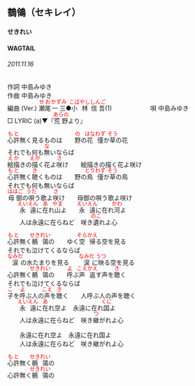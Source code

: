 <style type="text/css">
	ruby{
	    ruby-position: over;
	}
	ruby > rt{font-size: 12px;color:red;}
	p{font:16px;font-size: '楷体'}
</style>
## 鶺鴒（セキレイ）
#### せきれい
#### WAGTAIL
###### 2011.11.16


作詞     中島みゆき　　　　　   
作曲      中島みゆき  　　　   
編曲 (Ver.) <ruby><rb>瀬尾</rb><rp>(</rp><rt>せお</rt><rp>)</rp></ruby><ruby><rb>一三</rb><rp>(</rp><rt>かずみ</rt><rp>)</rp></ruby>●<ruby><rb>小林</rb><rp>(</rp><rt>こばやし</rt><rp>)</rp></ruby><ruby><rb>信吾</rb><rp>(</rp><rt>しんご</rt><rp>)</rp></ruby>(1)　　　　　　
唄  中島みゆき        
□ LYRIC (a)▼『<ruby><rb>荒野</rb><rp>(</rp><rt>あらの</rt><rp>)</rp></ruby>より』   
   
<ruby><rb>心許</rb><rp>(</rp><rt>もと</rt><rp>)</rp></ruby>無く見るものは　　<ruby><rb>野</rb><rp>(</rp><rt>の</rt><rp>)</rp></ruby>の<ruby><rb>花僅</rb><rp>(</rp><rt>はなわず</rt><rp>)</rp></ruby>か<ruby><rb>草</rb><rp>(</rp><rt>そう</rt><rp>)</rp></ruby>の花   
それでも何も<ruby><rb>無</rb><rp>(</rp><rt>な</rt><rp>)</rp></ruby>いならば   
<ruby><rb>絵描</rb><rp>(</rp><rt>えか</rt><rp>)</rp></ruby>きの<ruby><rb>描</rb><rp>(</rp><rt>えが</rt><rp>)</rp></ruby>く花よ<ruby><rb>咲</rb><rp>(</rp><rt>さ</rt><rp>)</rp></ruby>け　　絵描きの描く花よ咲け   
<ruby><rb>心許</rb><rp>(</rp><rt>もと</rt><rp>)</rp></ruby>無く<ruby><rb>聴</rb><rp>(</rp><rt>き</rt><rp>)</rp></ruby>くものは　　野の<ruby><rb>鳥</rb><rp>(</rp><rt>とり</rt><rp>)</rp></ruby><ruby><rb>僅</rb><rp>(</rp><rt>わず</rt><rp>)</rp></ruby>か<ruby><rb>草</rb><rp>(</rp><rt>そう</rt><rp>)</rp></ruby>の鳥   
それでも何も無いならば   
<ruby><rb>母御</rb><rp>(</rp><rt>ははご</rt><rp>)</rp></ruby>の<ruby><rb>唄</rb><rp>(</rp><rt>うた</rt><rp>)</rp></ruby>う歌よ<ruby><rb>咲</rb><rp>(</rp><rt>さ</rt><rp>)</rp></ruby>け　　母御の唄う歌よ咲け   
　　<ruby><rb>永遠</rb><rp>(</rp><rt>えいえん</rt><rp>)</rp></ruby>に<ruby><rb>在</rb><rp>(</rp><rt>あ</rt><rp>)</rp></ruby>れ<ruby><rb>山</rb><rp>(</rp><rt>やま</rt><rp>)</rp></ruby>よ　　<ruby><rb>永遠</rb><rp>(</rp><rt>えいえん</rt><rp>)</rp></ruby>に在れ<ruby><rb>河</rb><rp>(</rp><rt>かわ</rt><rp>)</rp></ruby>よ   
　　人は永遠に在らねど　咲き<ruby><rb>遺</rb><rp>(</rp><rt>のこ</rt><rp>)</rp></ruby>れよ心   
   
<ruby><rb>心許</rb><rp>(</rp><rt>もと</rt><rp>)</rp></ruby>無く<ruby><rb>鶺鴒</rb><rp>(</rp><rt>せきれい</rt><rp>)</rp></ruby>の　　ゆく<ruby><rb>空</rb><rp>(</rp><rt>そら</rt><rp>)</rp></ruby><ruby><rb>帰</rb><rp>(</rp><rt>かえ</rt><rp>)</rp></ruby>る空を見る   
それでも泣けてくるならば   
<ruby><rb>涙</rb><rp>(</rp><rt>なみだ</rt><rp>)</rp></ruby>の水たまりを見る　　<ruby><rb>涙</rb><rp>(</rp><rt>なみだ</rt><rp>)</rp></ruby>に<ruby><rb>映</rb><rp>(</rp><rt>うつ</rt><rp>)</rp></ruby>る空を見る   
心許無く<ruby><rb>鶺鴒</rb><rp>(</rp><rt>せきれい</rt><rp>)</rp></ruby>の　　<ruby><rb>呼</rb><rp>(</rp><rt>よ</rt><rp>)</rp></ruby>ぶ<ruby><rb>声</rb><rp>(</rp><rt>こえ</rt><rp>)</rp></ruby><ruby><rb>返</rb><rp>(</rp><rt>かえ</rt><rp>)</rp></ruby>す声を<ruby><rb>聴</rb><rp>(</rp><rt>き</rt><rp>)</rp></ruby>く   
それでも泣けてくるならば   
<ruby><rb>子</rb><rp>(</rp><rt>こ</rt><rp>)</rp></ruby>を<ruby><rb>呼</rb><rp>(</rp><rt>よ</rt><rp>)</rp></ruby>ぶ人の<ruby><rb>声</rb><rp>(</rp><rt>こえ</rt><rp>)</rp></ruby>を<ruby><rb>聴</rb><rp>(</rp><rt>き</rt><rp>)</rp></ruby>く　　人呼ぶ人の声を聴く   
　　<ruby><rb>永遠</rb><rp>(</rp><rt>えいえん</rt><rp>)</rp></ruby>に<ruby><rb>在</rb><rp>(</rp><rt>あ</rt><rp>)</rp></ruby>れ空よ　永遠に在れ<ruby><rb>国</rb><rp>(</rp><rt>くに</rt><rp>)</rp></ruby>よ   
　　人は永遠に在らねど　咲き<ruby><rb>継</rb><rp>(</rp><rt>つ</rt><rp>)</rp></ruby>がれよ心   
   
　　永遠に在れ空よ　永遠に在れ国よ   
　　人は永遠に在らねど　咲き継がれよ心   
   
<ruby><rb>心許</rb><rp>(</rp><rt>もと</rt><rp>)</rp></ruby>無く<ruby><rb>鶺鴒</rb><rp>(</rp><rt>せきれい</rt><rp>)</rp></ruby>の   
心許無く<ruby><rb>鶺鴒</rb><rp>(</rp><rt>せきれい</rt><rp>)</rp></ruby>の   